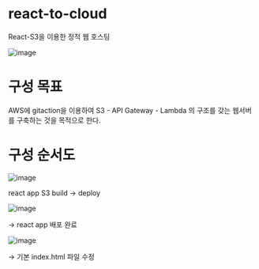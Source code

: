 # react-to-cloud
React-S3을 이용한 정적 웹 호스팅 

![image](https://github.com/user-attachments/assets/8433b15f-fff4-4009-9714-9d07e4229246)

# 구성 목표

AWS에 gitaction을 이용하여 S3 - API Gateway - Lambda 의 구조를 갖는 웹서버를 구축하는 것을 목적으로 한다.

# 구성 순서도

![image](https://github.com/user-attachments/assets/e486c5db-1ec5-40ac-bb9e-53bfae6c1af6)

react app S3 build → deploy

![image](https://github.com/user-attachments/assets/f6eb718b-3af8-4f42-af46-2e0c8286947c)

→ react app 배포 완료

![image](https://github.com/user-attachments/assets/f91f77b7-aa5e-4a1a-bea6-ad187818ccbc)

→ 기본 index.html 파일 수정
